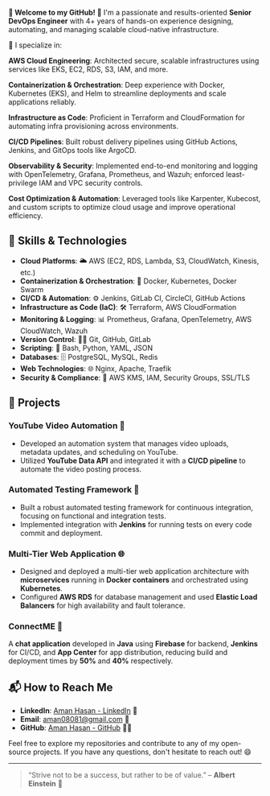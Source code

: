 **🚀 Welcome to my GitHub! 👋**
I'm a passionate and results-oriented **Senior DevOps Engineer** with 4+ years of hands-on experience designing, automating, and managing scalable cloud-native infrastructure.

🔧 I specialize in:

**AWS Cloud Engineering**: Architected secure, scalable infrastructures using services like EKS, EC2, RDS, S3, IAM, and more.

**Containerization & Orchestration**: Deep experience with Docker, Kubernetes (EKS), and Helm to streamline deployments and scale applications reliably.

**Infrastructure as Code**: Proficient in Terraform and CloudFormation for automating infra provisioning across environments.

**CI/CD Pipelines**: Built robust delivery pipelines using GitHub Actions, Jenkins, and GitOps tools like ArgoCD.

**Observability & Security**: Implemented end-to-end monitoring and logging with OpenTelemetry, Grafana, Prometheus, and Wazuh; enforced least-privilege IAM and VPC security controls.

**Cost Optimization & Automation**: Leveraged tools like Karpenter, Kubecost, and custom scripts to optimize cloud usage and improve operational efficiency.

## 🚀 Skills & Technologies

- **Cloud Platforms**: 🌥️ AWS (EC2, RDS, Lambda, S3, CloudWatch, Kinesis, etc.)
- **Containerization & Orchestration**: 🐳 Docker, Kubernetes, Docker Swarm
- **CI/CD & Automation**: ⚙️ Jenkins, GitLab CI, CircleCI, GitHub Actions
- **Infrastructure as Code (IaC)**: 🛠️ Terraform, AWS CloudFormation
- **Monitoring & Logging**: 📊 Prometheus, Grafana, OpenTelemetry, AWS CloudWatch, Wazuh
- **Version Control**: 🧑‍💻 Git, GitHub, GitLab
- **Scripting**: 📝 Bash, Python, YAML, JSON
- **Databases**: 🗄️ PostgreSQL, MySQL, Redis
- **Web Technologies**: 🌐 Nginx, Apache, Traefik
- **Security & Compliance**: 🔐 AWS KMS, IAM, Security Groups, SSL/TLS

## 🌱 Projects

### **YouTube Video Automation** 🎥
- Developed an automation system that manages video uploads, metadata updates, and scheduling on YouTube.
- Utilized **YouTube Data API** and integrated it with a **CI/CD pipeline** to automate the video posting process.

### **Automated Testing Framework** 🧪
- Built a robust automated testing framework for continuous integration, focusing on functional and integration tests.
- Implemented integration with **Jenkins** for running tests on every code commit and deployment.

### **Multi-Tier Web Application** 🌐
- Designed and deployed a multi-tier web application architecture with **microservices** running in **Docker containers** and orchestrated using **Kubernetes**.
- Configured **AWS RDS** for database management and used **Elastic Load Balancers** for high availability and fault tolerance.

### **ConnectME** 📱
A **chat application** developed in **Java** using **Firebase** for backend, **Jenkins** for CI/CD, and **App Center** for app distribution, reducing build and deployment times by **50%** and **40%** respectively.

## 📬 How to Reach Me

- **LinkedIn**: [Aman Hasan - LinkedIn](https://www.linkedin.com/in/aman-hasan-23415018a/) 💼
- **Email**: [aman08081@gmail.com](mailto:aman08081@gmail.com) 📧
- **GitHub**: [Aman Hasan - GitHub](https://github.com/amanhasank) 👨‍💻

Feel free to explore my repositories and contribute to any of my open-source projects. If you have any questions, don't hesitate to reach out! 😄

---
> “Strive not to be a success, but rather to be of value.” – **Albert Einstein** 🌟
